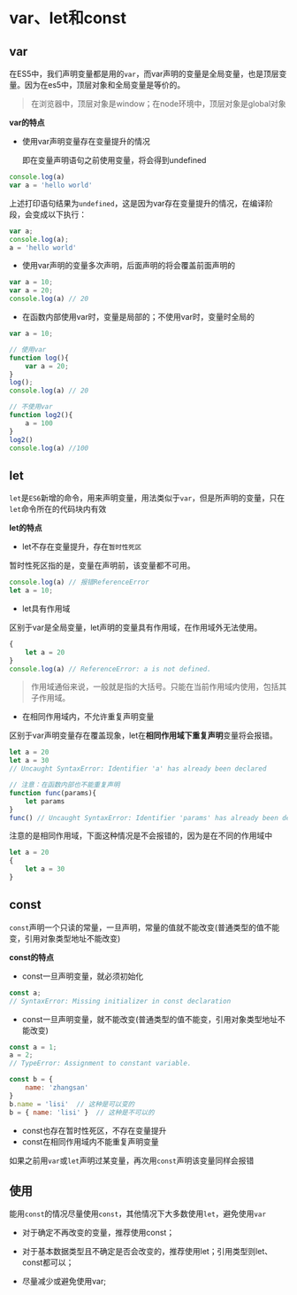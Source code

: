 # var、let和const

## var

在ES5中，我们声明变量都是用的`var`，而var声明的变量是全局变量，也是顶层变量。因为在es5中，顶层对象和全局变量是等价的。

> 在浏览器中，顶层对象是window；在node环境中，顶层对象是global对象

**var的特点**

- 使用var声明变量存在变量提升的情况

  即在变量声明语句之前使用变量，将会得到undefined

```js
console.log(a)
var a = 'hello world'
```

上述打印语句结果为`undefined`，这是因为var存在变量提升的情况，在编译阶段，会变成以下执行：

```js
var a;
console.log(a);
a = 'hello world'
```

- 使用var声明的变量多次声明，后面声明的将会覆盖前面声明的

```js
var a = 10;
var a = 20;
console.log(a) // 20
```

- 在函数内部使用var时，变量是局部的；不使用var时，变量时全局的

```js
var a = 10;

// 使用var
function log(){
    var a = 20;
}
log();
console.log(a) // 20

// 不使用var
function log2(){
    a = 100
}
log2()
console.log(a) //100
```



## let

`let`是`ES6`新增的命令，用来声明变量，用法类似于`var`，但是所声明的变量，只在`let`命令所在的代码块内有效

**let的特点**

- let不存在变量提升，存在`暂时性死区`

暂时性死区指的是，变量在声明前，该变量都不可用。

```js
console.log(a) // 报错ReferenceError
let a = 10;
```

- let具有作用域

区别于var是全局变量，let声明的变量具有作用域，在作用域外无法使用。

```js
{
    let a = 20
}
console.log(a) // ReferenceError: a is not defined.
```

> 作用域通俗来说，一般就是指的大括号。只能在当前作用域内使用，包括其子作用域。

- 在相同作用域内，不允许重复声明变量

区别于var声明变量存在覆盖现象，let在**相同作用域下重复声明**变量将会报错。

```js
let a = 20
let a = 30
// Uncaught SyntaxError: Identifier 'a' has already been declared

// 注意：在函数内部也不能重复声明
function func(params){
    let params
}
func() // Uncaught SyntaxError: Identifier 'params' has already been declared
```

注意的是相同作用域，下面这种情况是不会报错的，因为是在不同的作用域中

```js
let a = 20
{
    let a = 30
}
```



## const

`const`声明一个只读的常量，一旦声明，常量的值就不能改变(普通类型的值不能变，引用对象类型地址不能改变)

**const的特点**

- const一旦声明变量，就必须初始化

```js
const a;
// SyntaxError: Missing initializer in const declaration
```

- const一旦声明变量，就不能改变(普通类型的值不能变，引用对象类型地址不能改变)

```js
const a = 1;
a = 2;
// TypeError: Assignment to constant variable.

const b = {
    name: 'zhangsan'
}
b.name = 'lisi'  // 这种是可以变的
b = { name: 'lisi' }  // 这种是不可以的
```

- const也存在暂时性死区，不存在变量提升
- const在相同作用域内不能重复声明变量

如果之前用`var`或`let`声明过某变量，再次用`const`声明该变量同样会报错



## 使用

能用`const`的情况尽量使用`const`，其他情况下大多数使用`let`，避免使用`var`

-  对于确定不再改变的变量，推荐使用const；

- 对于基本数据类型且不确定是否会改变的，推荐使用let；引用类型则let、const都可以；
- 尽量减少或避免使用var;